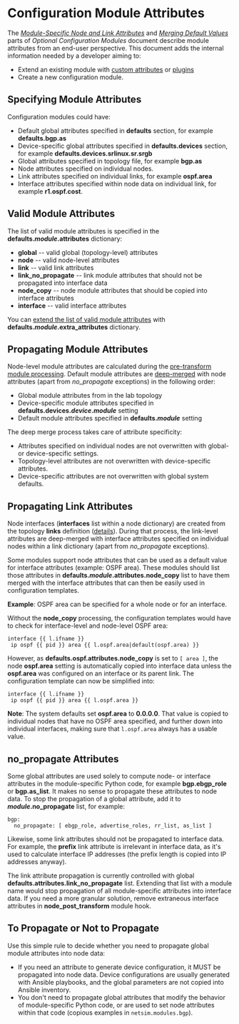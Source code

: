 # Configuration Module Attributes

The _[Module-Specific Node and Link Attributes](../modules.md#module-specific-node-and-link-attributes)_ and _[Merging Default Values](../modules.md#merging-default-values)_ parts of _Optional Configuration Modules_ document describe module attributes from an end-user perspective. This document adds the internal information needed by a developer aiming to:

* Extend an existing module with [custom attributes](../extend-attributes.md) or [plugins](../plugins.md)
* Create a new configuration module. 

## Specifying Module Attributes

Configuration modules could have:

* Default global attributes specified in **defaults** section, for example **defaults.bgp.as**
* Device-specific global attributes specified in **defaults.devices** section, for example **defaults.devices.srlinux.sr.srgb**
* Global attributes specified in topology file, for example **bgp.as**
* Node attributes specified on individual nodes.
* Link attributes specified on individual links, for example **ospf.area**
* Interface attributes specified within node data on individual link, for example **r1.ospf.cost**.

## Valid Module Attributes

The list of valid module attributes is specified in the **defaults._module_.attributes** dictionary:

* **global** -- valid global (topology-level) attributes
* **node** -- valid node-level attributes
* **link** -- valid link attributes
* **link_no_propagate** -- link module attributes that should not be propagated into interface data
* **node_copy** -- node module attributes that should be copied into interface attributes
* **interface** -- valid interface attributes

You can [extend the list of valid module attributes](../extend-attributes.md) with **defaults._module_.extra_attributes** dictionary.

## Propagating Module Attributes

Node-level module attributes are calculated during the [pre-transform module processing](transform.md#adjust-global-module-parameters). Default module attributes are [deep-merged](../defaults.md#deep-merging) with node attributes (apart from *no_propagate* exceptions) in the following order:

* Global module attributes from in the lab topology
* Device-specific module attributes specified in **defaults.devices._device_._module_** setting
* Default module attributes specified in **defaults._module_** setting

The deep merge process takes care of attribute specificity:

* Attributes specified on individual nodes are not overwritten with global- or device-specific settings.
* Topology-level attributes are not overwritten with device-specific attributes.
* Device-specific attributes are not overwritten with global system defaults.

## Propagating Link Attributes

Node interfaces (**interfaces** list within a node dictionary) are created from the topology **links** definition ([details](../links.md)). During that process, the link-level attributes are deep-merged with interface attributes specified on individual nodes within a link dictionary (apart from *no_propagate* exceptions).

Some modules support node attributes that can be used as a default value for interface attributes (example: OSPF area). These modules should list those attributes in **defaults._module_.attributes.node_copy** list to have them merged with the interface attributes that can then be easily used in configuration templates.

**Example**: OSPF area can be specified for a whole node or for an interface. 

Without the **node_copy** processing, the configuration templates would have to check for interface-level and node-level OSPF area:

```
interface {{ l.ifname }}
 ip ospf {{ pid }} area {{ l.ospf.area|default(ospf.area) }}
```

However, as **defaults.ospf.attributes.node_copy** is set to `[ area ]`, the node **ospf.area** setting is automatically copied into interface data unless the **ospf.area** was configured on an interface or its parent link. The configuration template can now be simplified into:

```
interface {{ l.ifname }}
 ip ospf {{ pid }} area {{ l.ospf.area }}
```

**Note**: The system defaults set **ospf.area** to **0.0.0.0**. That value is copied to individual nodes that have no OSPF area specified, and further down into individual interfaces, making sure that `l.ospf.area` always has a usable value.

## no_propagate Attributes

Some global attributes are used solely to compute node- or interface attributes in the module-specific Python code, for example **bgp.ebgp_role** or **bgp.as_list**. It makes no sense to propagate these attributes to node data. To stop the propagation of a global attribute, add it to **_module_.no_propagate** list, for example:

```
bgp:
  no_propagate: [ ebgp_role, advertise_roles, rr_list, as_list ]
```

Likewise, some link attributes should not be propagated to interface data. For example, the **prefix** link attribute is irrelevant in interface data, as it's used to calculate interface IP addresses (the prefix length is copied into IP addresses anyway). 

The link attribute propagation is currently controlled with global **defaults.attributes.link_no_propagate** list. Extending that list with a module name would stop propagation of all module-specific attributes into interface data. If you need a more granular solution, remove extraneous interface attributes in **node_post_transform** module hook.

## To Propagate or Not to Propagate

Use this simple rule to decide whether you need to propagate global module attributes into node data:

* If you need an attribute to generate device configuration, it MUST be propagated into node data. Device configurations are usually generated with Ansible playbooks, and the global parameters are not copied into Ansible inventory.
* You don't need to propagate global attributes that modify the behavior of module-specific Python code, or are used to set node attributes within that code (copious examples in `netsim.modules.bgp`). 
